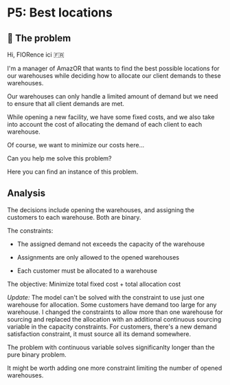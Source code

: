 # P5: Best locations

## 🧠 The problem

Hi, FlORence ici 🇫🇷

I'm a manager of AmazOR that wants to find the best possible locations for our warehouses while deciding how to allocate our client demands to these warehouses.

Our warehouses can only handle a limited amount of demand but we need to ensure that all client demands are met.

While opening a new facility, we have some fixed costs, and we also take into account the cost of allocating the demand of each client to each warehouse.

Of course, we want to minimize our costs here...

Can you help me solve this problem?

Here you can find an instance of this problem.

## Analysis

The decisions include opening the warehouses, and assigning the customers to each warehouse. Both are binary.

The constraints:

- The assigned demand not exceeds the capacity of the warehouse

- Assignments are only allowed to the opened warehouses

- Each customer must be allocated to a warehouse

The objective:
Minimize total fixed cost + total allocation cost

_Update:_
The model can't be solved with the constraint to use just one warehouse for allocation. Some customers have demand too large for any warehouse.
I changed the constraints to allow more than one warehouse for sourcing and replaced the allocation with an additional continuous sourcing variable in the capacity constraints.
For customers, there's a new demand satisfaction constraint, it must source all its demand somewhere.

The problem with continuous variable solves significanlty longer than the pure binary problem.

It might be worth adding one more constraint limiting the number of opened warehouses.
